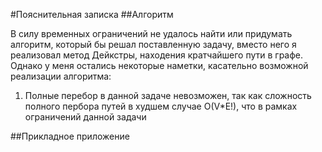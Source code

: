 #Пояснительная записка
##Алгоритм

В силу временных ограничений не удалось найти или придумать алгоритм, который бы решал поставленную задачу,
вместо него я реализовал метод Дейкстры, находения кратчайшего пути в графе.
Однако у меня остались некоторые наметки, касательно возможной реализации алгоритма:
1) Полные перебор в данной задаче невозможен, так как сложность полного пербора путей в худшем случае O(V*E!), 
что в рамках ограничений данной задачи 


##Прикладное приложение